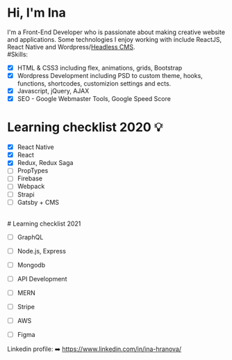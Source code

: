 # Hi, I'm Ina
I'm a Front-End Developer who is passionate about making creative website and applications. Some technologies I enjoy working with include ReactJS, React Native and Wordpress/<a href = "https://headlesscms.org/">Headless CMS</a>. <br/>
#Skills:
- [x] HTML & CSS3 including flex, animations, grids, Bootstrap
- [x] Wordpress Development including PSD to custom theme, hooks, functions, shortcodes, customizion settings and ects.
- [x] Javascript, jQuery, AJAX
- [x] SEO - Google Webmaster Tools, Google Speed Score

# Learning checklist 2020 💡

- [x] React Native
- [x] React
- [x] Redux, Redux Saga
- [ ] PropTypes
- [ ] Firebase
- [ ] Webpack
- [ ] Strapi
- [ ] Gatsby + CMS
 
<br/> 
# Learning checklist 2021

- [ ] GraphQL
- [ ] Node.js, Express
- [ ] Mongodb
- [ ] API Development
- [ ] MERN
- [ ] Stripe
- [ ] AWS
- [ ] Figma
  

Linkedin profile:
➡️ https://www.linkedin.com/in/ina-hranova/

